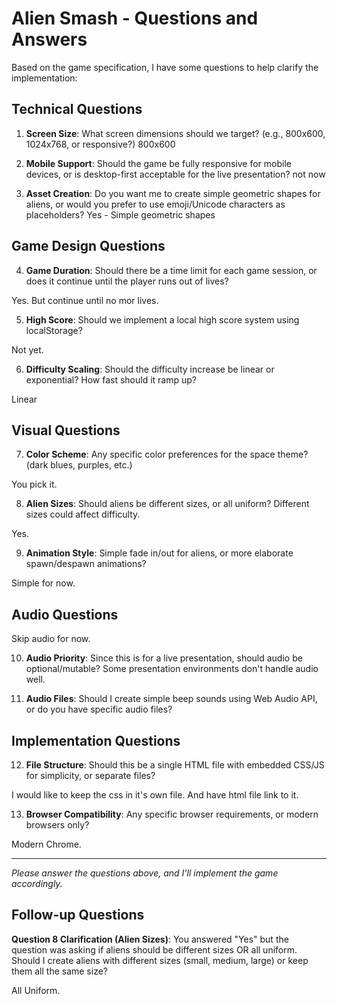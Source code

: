 # Alien Smash - Questions and Answers

Based on the game specification, I have some questions to help clarify the implementation:

## Technical Questions

1. **Screen Size**: What screen dimensions should we target? (e.g., 800x600, 1024x768, or responsive?)
800x600

2. **Mobile Support**: Should the game be fully responsive for mobile devices, or is desktop-first acceptable for the live presentation?
not now

3. **Asset Creation**: Do you want me to create simple geometric shapes for aliens, or would you prefer to use emoji/Unicode characters as placeholders?
Yes - Simple geometric shapes

## Game Design Questions

4. **Game Duration**: Should there be a time limit for each game session, or does it continue until the player runs out of lives?

Yes.  But continue until no mor lives.

5. **High Score**: Should we implement a local high score system using localStorage?

Not yet.

6. **Difficulty Scaling**: Should the difficulty increase be linear or exponential? How fast should it ramp up?

Linear

## Visual Questions

7. **Color Scheme**: Any specific color preferences for the space theme? (dark blues, purples, etc.)

You pick it.

8. **Alien Sizes**: Should aliens be different sizes, or all uniform? Different sizes could affect difficulty.

Yes.

9. **Animation Style**: Simple fade in/out for aliens, or more elaborate spawn/despawn animations?

Simple for now.

## Audio Questions

Skip audio for now.

10. **Audio Priority**: Since this is for a live presentation, should audio be optional/mutable? Some presentation environments don't handle audio well.

11. **Audio Files**: Should I create simple beep sounds using Web Audio API, or do you have specific audio files?

## Implementation Questions

12. **File Structure**: Should this be a single HTML file with embedded CSS/JS for simplicity, or separate files?

I would like to keep the css in it's own file.   And have html file link to it.

13. **Browser Compatibility**: Any specific browser requirements, or modern browsers only?

Modern Chrome.

---

*Please answer the questions above, and I'll implement the game accordingly.*

## Follow-up Questions

**Question 8 Clarification (Alien Sizes)**: You answered "Yes" but the question was asking if aliens should be different sizes OR all uniform. Should I create aliens with different sizes (small, medium, large) or keep them all the same size?

All Uniform.